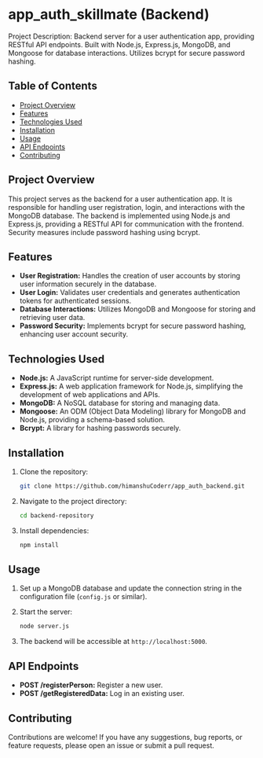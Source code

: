 
# app_auth_skillmate (Backend)

Project Description: Backend server for a user authentication app, providing RESTful API endpoints. Built with Node.js, Express.js, MongoDB, and Mongoose for database interactions. Utilizes bcrypt for secure password hashing.

## Table of Contents

- [Project Overview](#project-overview)
- [Features](#features)
- [Technologies Used](#technologies-used)
- [Installation](#installation)
- [Usage](#usage)
- [API Endpoints](#api-endpoints)
- [Contributing](#contributing)

## Project Overview

This project serves as the backend for a user authentication app. It is responsible for handling user registration, login, and interactions with the MongoDB database. The backend is implemented using Node.js and Express.js, providing a RESTful API for communication with the frontend. Security measures include password hashing using bcrypt.

## Features

- **User Registration:** Handles the creation of user accounts by storing user information securely in the database.
- **User Login:** Validates user credentials and generates authentication tokens for authenticated sessions.
- **Database Interactions:** Utilizes MongoDB and Mongoose for storing and retrieving user data.
- **Password Security:** Implements bcrypt for secure password hashing, enhancing user account security.

## Technologies Used

- **Node.js:** A JavaScript runtime for server-side development.
- **Express.js:** A web application framework for Node.js, simplifying the development of web applications and APIs.
- **MongoDB:** A NoSQL database for storing and managing data.
- **Mongoose:** An ODM (Object Data Modeling) library for MongoDB and Node.js, providing a schema-based solution.
- **Bcrypt:** A library for hashing passwords securely.

## Installation

1. Clone the repository:

   ```bash
   git clone https://github.com/himanshuCoderr/app_auth_backend.git
   ```

2. Navigate to the project directory:

   ```bash
   cd backend-repository
   ```

3. Install dependencies:

   ```bash
   npm install
   ```

## Usage

1. Set up a MongoDB database and update the connection string in the configuration file (`config.js` or similar).
2. Start the server:

   ```bash
   node server.js
   ```

3. The backend will be accessible at `http://localhost:5000`.

## API Endpoints

- **POST /registerPerson:** Register a new user.
- **POST /getRegisteredData:** Log in an existing user.

## Contributing

Contributions are welcome! If you have any suggestions, bug reports, or feature requests, please open an issue or submit a pull request.
